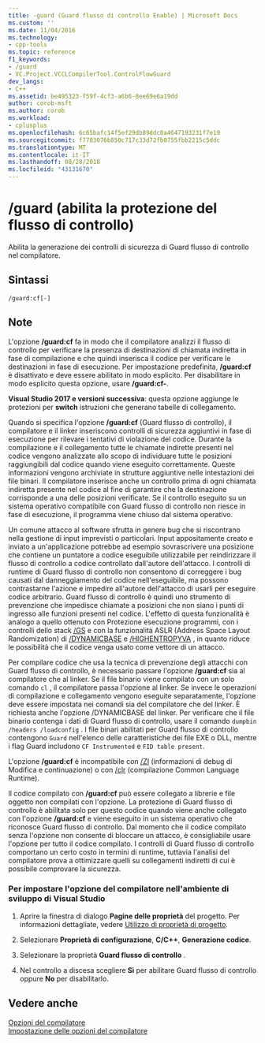 ```yaml
---
title: -guard (Guard flusso di controllo Enable) | Microsoft Docs
ms.custom: ''
ms.date: 11/04/2016
ms.technology:
- cpp-tools
ms.topic: reference
f1_keywords:
- /guard
- VC.Project.VCCLCompilerTool.ControlFlowGuard
dev_langs:
- C++
ms.assetid: be495323-f59f-4cf3-a6b6-8ee69e6a19dd
author: corob-msft
ms.author: corob
ms.workload:
- cplusplus
ms.openlocfilehash: 6c65bafc14f5ef29db89ddc0a4647193231f7e19
ms.sourcegitcommit: f7703076b850c717c33d72fb0755fbb2215c5ddc
ms.translationtype: MT
ms.contentlocale: it-IT
ms.lasthandoff: 08/28/2018
ms.locfileid: "43131670"
---
```

# <a name="guard-enable-control-flow-guard"></a>/guard (abilita la protezione del flusso di controllo)
Abilita la generazione dei controlli di sicurezza di Guard flusso di controllo nel compilatore.  
  
## <a name="syntax"></a>Sintassi  
  
```  
/guard:cf[-]  
```  
  
## <a name="remarks"></a>Note  
 L'opzione **/guard:cf** fa in modo che il compilatore analizzi il flusso di controllo per verificare la presenza di destinazioni di chiamata indiretta in fase di compilazione e che quindi inserisca il codice per verificare le destinazioni in fase di esecuzione. Per impostazione predefinita, **/guard:cf** è disattivato e deve essere abilitato in modo esplicito. Per disabilitare in modo esplicito questa opzione, usare **/guard:cf-**. 

**Visual Studio 2017 e versioni successiva**: questa opzione aggiunge le protezioni per **switch** istruzioni che generano tabelle di collegamento.
  
 Quando si specifica l'opzione **/guard:cf** (Guard flusso di controllo), il compilatore e il linker inseriscono controlli di sicurezza aggiuntivi in fase di esecuzione per rilevare i tentativi di violazione del codice. Durante la compilazione e il collegamento tutte le chiamate indirette presenti nel codice vengono analizzate allo scopo di individuare tutte le posizioni raggiungibili dal codice quando viene eseguito correttamente. Queste informazioni vengono archiviate in strutture aggiuntive nelle intestazioni dei file binari. Il compilatore inserisce anche un controllo prima di ogni chiamata indiretta presente nel codice al fine di garantire che la destinazione corrisponde a una delle posizioni verificate. Se il controllo eseguito su un sistema operativo compatibile con Guard flusso di controllo non riesce in fase di esecuzione, il programma viene chiuso dal sistema operativo.  
  
 Un comune attacco al software sfrutta in genere bug che si riscontrano nella gestione di input imprevisti o particolari. Input appositamente creato e inviato a un'applicazione potrebbe ad esempio sovrascrivere una posizione che contiene un puntatore a codice eseguibile utilizzabile per reindirizzare il flusso di controllo a codice controllato dall'autore dell'attacco. I controlli di runtime di Guard flusso di controllo non consentono di correggere i bug causati dal danneggiamento del codice nell'eseguibile, ma possono contrastarne l'azione e impedire all'autore dell'attacco di usarli per eseguire codice arbitrario. Guard flusso di controllo è quindi uno strumento di prevenzione che impedisce chiamate a posizioni che non siano i punti di ingresso alle funzioni presenti nel codice. L'effetto di questa funzionalità è analogo a quello ottenuto con Protezione esecuzione programmi, con i controlli dello stack  [/GS](../../build/reference/gs-buffer-security-check.md) e con la funzionalità ASLR (Address Space Layout Randomization) di [/DYNAMICBASE](../../build/reference/dynamicbase-use-address-space-layout-randomization.md) e [/HIGHENTROPYVA](../../build/reference/highentropyva-support-64-bit-aslr.md) , in quanto riduce le possibilità che il codice venga usato come vettore di un attacco.  
  
 Per compilare codice che usa la tecnica di prevenzione degli attacchi con Guard flusso di controllo, è necessario passare l'opzione **/guard:cf** sia al compilatore che al linker. Se il file binario viene compilato con un solo comando `cl` , il compilatore passa l'opzione al linker. Se invece le operazioni di compilazione e collegamento vengono eseguite separatamente, l'opzione deve essere impostata nei comandi sia del compilatore che del linker. È richiesta anche l'opzione /DYNAMICBASE del linker. Per verificare che il file binario contenga i dati di Guard flusso di controllo, usare il comando `dumpbin /headers /loadconfig` . I file binari abilitati per Guard flusso di controllo contengono `Guard` nell'elenco delle caratteristiche dei file EXE o DLL, mentre i flag Guard includono `CF Instrumented` e `FID table present`.  
  
 L'opzione **/guard:cf** è incompatibile con [/ZI](../../build/reference/z7-zi-zi-debug-information-format.md) (informazioni di debug di Modifica e continuazione) o con [/clr](../../build/reference/clr-common-language-runtime-compilation.md) (compilazione Common Language Runtime).  
  
 Il codice compilato con **/guard:cf** può essere collegato a librerie e file oggetto non compilati con l'opzione. La protezione di Guard flusso di controllo è abilitata solo per questo codice quando viene anche collegato con l'opzione **/guard:cf** e viene eseguito in un sistema operativo che riconosce Guard flusso di controllo. Dal momento che il codice compilato senza l'opzione non consente di bloccare un attacco, è consigliabile usare l'opzione per tutto il codice compilato. I controlli di Guard flusso di controllo comportano un certo costo in termini di runtime, tuttavia l'analisi del compilatore prova a ottimizzare quelli su collegamenti indiretti di cui è possibile comprovare la sicurezza.  
  
### <a name="to-set-this-compiler-option-in-the-visual-studio-development-environment"></a>Per impostare l'opzione del compilatore nell'ambiente di sviluppo di Visual Studio  
  
1.  Aprire la finestra di dialogo **Pagine delle proprietà** del progetto. Per informazioni dettagliate, vedere [Utilizzo di proprietà di progetto](../../ide/working-with-project-properties.md).  
  
2.  Selezionare **Proprietà di configurazione**, **C/C++**, **Generazione codice**.  
  
3.  Selezionare la proprietà **Guard flusso di controllo** .  
  
4.  Nel controllo a discesa scegliere **Sì** per abilitare Guard flusso di controllo oppure **No** per disabilitarlo.  
  
## <a name="see-also"></a>Vedere anche  
 [Opzioni del compilatore](../../build/reference/compiler-options.md)   
 [Impostazione delle opzioni del compilatore](../../build/reference/setting-compiler-options.md)